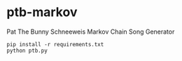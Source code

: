 # ptb-markov
Pat The Bunny Schneeweis Markov Chain Song Generator

```
pip install -r requirements.txt
python ptb.py
```
